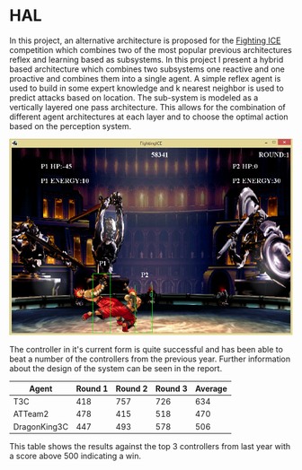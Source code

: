 # HAL

In this project, an alternative architecture is proposed for the <a href="http://www.ice.ci.ritsumei.ac.jp/~ftgaic/">Fighting ICE</a> competition which combines two of the most popular previous architectures reflex and learning based as subsystems. In this project I present a hybrid based architecture which combines two subsystems one reactive and one proactive and combines them into a single agent. A simple reflex agent is used to build in some expert knowledge and k nearest neighbor is used to predict attacks based on location. The sub-system is modeled as a vertically layered one pass architecture. This allows for the combination of different agent architectures at each layer and to choose the optimal action based on the perception system.

![alt text](images/ice.png)

The controller in it's current form is quite successful and has been able to beat a number of the controllers from the previous year. Further information about the design of the system can be seen in the report. 

Agent 		|Round 1|Round 2|Round 3|Average
------------|-------|-------|-------|-------
T3C   		|418 	|757 	|726 	|634
ATTeam2 	|478 	|415 	|518 	|470
DragonKing3C|447 	|493 	|578 	|506

This table shows the results against the top 3 controllers from last year with a score above 500 indicating a win. 
